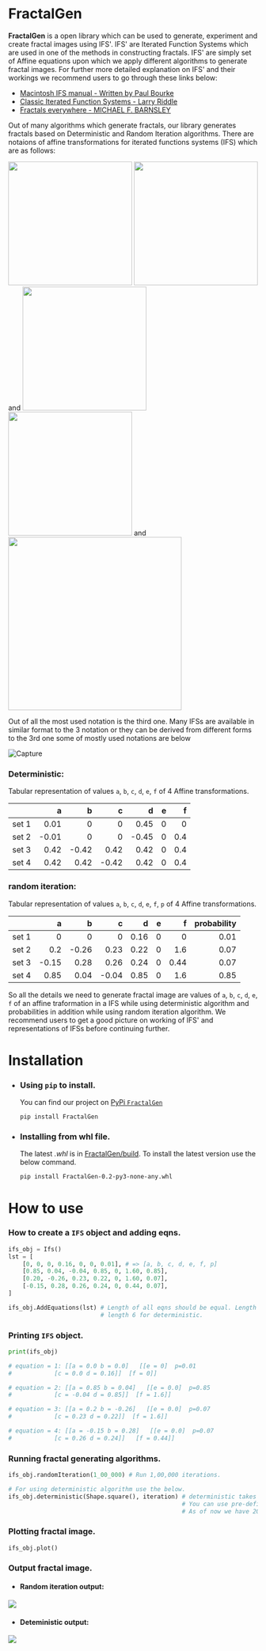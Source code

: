 # FractalGen
**FractalGen** is a open library which can be used to generate, experiment and create fractal images using IFS'. IFS' are Iterated Function Systems which are used in one of the methods in constructing fractals. IFS' are simply set of Affine equations upon which we apply different algorithms to generate fractal images. For further more detailed explanation on IFS' and their workings we recommend users to go through these links below:
- [Macintosh IFS manual - Written by Paul Bourke](http://paulbourke.net/fractals/ifs/)
- [Classic Iterated Function Systems - Larry Riddle](https://larryriddle.agnesscott.org/ifs/ifs.htm)
- [Fractals everywhere - MICHAEL F. BARNSLEY](https://www.sciencedirect.com/book/9780120790616/fractals-everywhere)

 Out of many algorithms which generate fractals, our library generates fractals based on Deterministic and Random Iteration algorithms. There are notaions of affine transformations for iterated functions systems (IFS) which are as follows:

<img src="https://github.com/Navaneethnanda/fractal-gen/blob/main/imgs/eqn1.svg" width=250 />
<img src="https://github.com/Navaneethnanda/fractal-gen/blob/main/imgs/eqn4.svg" width=250 />
and

<img src="https://github.com/Navaneethnanda/fractal-gen/blob/main/imgs/eq2.svg" width=250 />
<img src="https://github.com/Navaneethnanda/fractal-gen/blob/main/imgs/eqn3.svg" width=250 />
and

<img src="https://github.com/Navaneethnanda/fractal-gen/blob/main/imgs/CodeCogsEqn.svg" width=350 />

Out of all the most used notation is the third one. Many IFSs are available in similar format to the 3 notation or they can be derived from different forms to the 3rd one some of mostly used notations are below

![Capture](https://user-images.githubusercontent.com/37890718/114451965-84120b80-9bf5-11eb-92a8-e04e05b84c99.PNG)


### Deterministic:
Tabular representation of values `a`, `b`, `c`, `d`, `e`, `f` of 4 Affine transformations.

|       |     a |     b |     c |     d |   e |   f |
|:------|------:|------:|------:|------:|----:|----:|
| set 1 |  0.01 |  0    |  0    |  0.45 |   0 | 0   |
| set 2 | -0.01 |  0    |  0    | -0.45 |   0 | 0.4 |
| set 3 |  0.42 | -0.42 |  0.42 |  0.42 |   0 | 0.4 |
| set 4 |  0.42 |  0.42 | -0.42 |  0.42 |   0 | 0.4 |


### random iteration:
Tabular representation of values `a`, `b`, `c`, `d`, `e`, `f`, `p` of 4 Affine transformations.

|       |     a |     b |     c |    d |   e |    f |   probability |
|:------|------:|------:|------:|-----:|----:|-----:|--------------:|
| set 1 |  0    |  0    |  0    | 0.16 |   0 | 0    |          0.01 |
| set 2 |  0.2  | -0.26 |  0.23 | 0.22 |   0 | 1.6  |          0.07 |
| set 3 | -0.15 |  0.28 |  0.26 | 0.24 |   0 | 0.44 |          0.07 |
| set 4 |  0.85 |  0.04 | -0.04 | 0.85 |   0 | 1.6  |          0.85 |

So all the details we need to generate fractal image are values of `a`, `b`, `c`, `d`, `e`, `f` of an affine traformation in a IFS while using deterministic algorithm and probabilities in addition while using random iteration algorithm. We recommend users to get a good picture on working of IFS' and representations of IFSs before continuing further.

# Installation
- ### Using `pip` to install.
  You can find our project on [PyPi `FractalGen`](https://pypi.org/project/FractalGen/)
  ```
  pip install FractalGen
  ```
- ### Installing from whl file.
  The latest *.whl* is in [FractalGen/build](https://github.com/Navaneethnanda/FractalGen/tree/main/build). To install the latest version use the below command.
  ```
  pip install FractalGen-0.2-py3-none-any.whl
  ```

# How to use 

### How to create a `IFS` object and adding eqns.
```py
ifs_obj = Ifs()
lst = [
    [0, 0, 0, 0.16, 0, 0, 0.01], # => [a, b, c, d, e, f, p]
    [0.85, 0.04, -0.04, 0.85, 0, 1.60, 0.85],
    [0.20, -0.26, 0.23, 0.22, 0, 1.60, 0.07],
    [-0.15, 0.28, 0.26, 0.24, 0, 0.44, 0.07],
]

ifs_obj.AddEquations(lst) # Length of all eqns should be equal. Length 7 of random iteration.
                          # length 6 for deterministic.
```

### Printing `IFS` object.
```py
print(ifs_obj)

# equation = 1: [[a = 0.0 b = 0.0]   [[e = 0]  p=0.01
# 	         [c = 0.0 d = 0.16]]  [f = 0]]

# equation = 2: [[a = 0.85 b = 0.04]   [[e = 0.0]  p=0.85
# 	         [c = -0.04 d = 0.85]]  [f = 1.6]]

# equation = 3: [[a = 0.2 b = -0.26]   [[e = 0.0]  p=0.07
# 	         [c = 0.23 d = 0.22]]  [f = 1.6]]

# equation = 4: [[a = -0.15 b = 0.28]   [[e = 0.0]  p=0.07
#  	         [c = 0.26 d = 0.24]]   [f = 0.44]]
```

### Running fractal generating algorithms.

```py
ifs_obj.randomIteration(1_00_000) # Run 1,00,000 iterations.

# For using deterministic algorithm use the below.
ifs_obj.deterministic(Shape.square(), iteration) # deterministic takes Shape and number of iterations as arguments.
                                                 # You can use pre-defined Shape check out Shape class.
                                                 # As of now we have 200-300 points to generate a shape.
```

### Plotting fractal image.
```
ifs_obj.plot()
```

### Output fractal image.

- #### Random iteration output:
<img src="https://github.com/Navaneethnanda/fractal-gen/blob/main/imgs/frac.png" />

- #### Deteministic output:
<img src="https://github.com/Navaneethnanda/fractal-gen/blob/main/imgs/frac1.png" />
